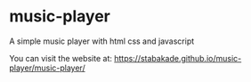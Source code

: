 # music-player
A simple music player with html css and javascript

You can visit the website at: https://stabakade.github.io/music-player/music-player/
